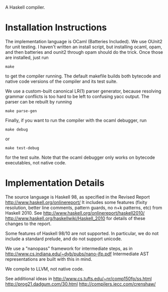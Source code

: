 
A Haskell compiler.

# Installation Instructions #

The implementation language is OCaml (Batteries Included). We use OUnit2
for unit testing. I haven't written an install script, but
installing ocaml, opam, and then batteries and ounit2 through opam should
do the trick. Once those are installed, just run

	make

to get the compiler running. The default makefile builds both bytecode
and native code versions of the compiler and its test suite.

We use a custom-built canonical LR(1) parser generator, because
resolving grammar conflicts is too hard to be left to confusing yacc
output. The parser can be rebuilt by running

	make parse-gen

Finally, if you want to run the compiler with the ocaml debugger, run

	make debug

or

	make test-debug

for the test suite. Note that the ocaml debugger only works on bytecode
executables, not native code.

# Implementation Details #

The source language is Haskell 98, as specified in the Revised Report
http://www.haskell.org/onlinereport/
It includes some features (fixity resolution, better line comments,
pattern guards, no n+k patterns, etc) from Haskell 2010. See
http://www.haskell.org/onlinereport/haskell2010/
http://www.haskell.org/haskellwiki/Haskell_2010
for details of these changes to the report.

Some features of Haskell 98/10 are not supported. In particular, we do not
include a standard prelude, and do not support unicode.

We use a "nanopass" framework for intermediate steps, as in
http://www.cs.indiana.edu/~dyb/pubs/nano-jfp.pdf
Intermediate AST representations are built with this in mind.

We compile to LLVM, not native code.

See additional ideas in
http://www.cs.tufts.edu/~nr/comp150fp/ss.html
http://prog21.dadgum.com/30.html
http://compilers.iecc.com/crenshaw/

